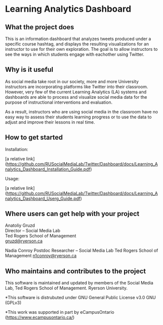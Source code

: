 # Learning Analytics Dashboard



What the project does
---------------------

This is an information dashboard that analyzes tweets produced under a specific course hashtag, and displays the resulting visualizations for an instructor to use for their own exploration. The goal is to allow instructors to see the ways in which students engage with eachother using Twitter. 


Why is it useful
----------------

As social media take root in our society, more and more University instructors are incorporating platforms like Twitter into their classroom. However, very few of the current Learning Analytics (LA) systems and dashboards are able to process and visualize social media data for the purpose of instructional interventions and evaluation. 

As a result, instructors who are using social media in the classroom have no easy way to assess their students learning progress or to use the data to adjust and improve their lessons in real time. 


How to get started 
------------------
Installation:

[a relative link] (https://github.com/RUSocialMediaLab/Twitter/Dashboard/docs/Learning_Analytics_Dashboard_Installation_Guide.pdf)

Usage:

[a relative link] (https://github.com/RUSocialMediaLab/Twitter/Dashboard/docs/Learning_Analytics_Dashboard_Userg_Guide.pdf)


Where users can get help with your project
------------------------------------------
Anatoliy Gruzd				 
Director – Social Media Lab			
Ted Rogers School of Management  		
gruzd@ryerson.ca			

Nadia Conroy
Postdoc Researcher – Social Media Lab
Ted Rogers School of Management
n1conroy@ryerson.ca


Who maintains and contributes to the project
--------------------------------------------
This software is maintained and updated by members of the Social Media Lab, Ted Rogers School of Management. Ryerson University.

*This software is distrubuted under GNU General Public License v3.0 GNU (GPLv3)

*This work was supported in part by eCampusOntario (https://www.ecampusontario.ca/)
